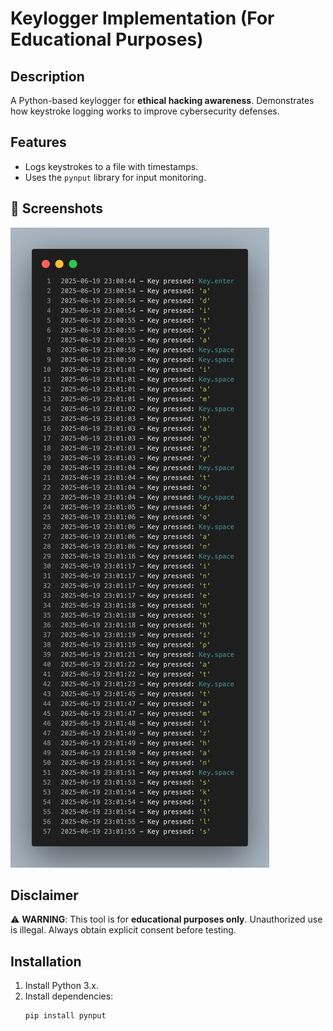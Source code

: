 # Keylogger Implementation (For Educational Purposes)

## Description
A Python-based keylogger for **ethical hacking awareness**. Demonstrates how keystroke logging works to improve cybersecurity defenses.

## Features
- Logs keystrokes to a file with timestamps.
- Uses the `pynput` library for input monitoring.

## 🔐 Screenshots
![Keylogger Screenshot](keylogger.png)

## Disclaimer
⚠️ **WARNING**: This tool is for **educational purposes only**. Unauthorized use is illegal. Always obtain explicit consent before testing.

## Installation
1. Install Python 3.x.
2. Install dependencies:
   ```bash
   pip install pynput
